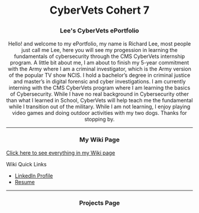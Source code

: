 <h1> <p align="center">
 CyberVets Cohert 7 
</p> </h1>



<h3> <p align="center">
  Lee's CyberVets ePortfolio
</p> </h3>

 <p div{
    width: 200px;
    word-wrap: break-word;
} 
</p>
<p align="center">
Hello! and welcome to my ePortfolio, my name is Richard Lee, most people just call me Lee, here you will see my progession in learning the fundamentals of cybersecurity through the CMS CyberVets internship program. A little bit about me, I am about to finish my 5-year commitment with the Army where I am a criminal investigator, which is the Army version of the popular TV show NCIS. I hold a bachelor’s degree in criminal justice and master’s in digital forensic and cyber investigations. I am currently interning with the CMS CyberVets program where I am learning the basics of Cybersecurity. While I have no real background in Cybersecurity other than what I learned in School, CyberVets will help teach me the fundamental while I transition out of the military. While I am not learning, I enjoy playing video games and doing outdoor activities with my two dogs. Thanks for stopping by.
 
---
 
 <h3> <p align="center">
  My Wiki Page
</p> </h3>

[Click here to see everything in my Wiki page](https://github.com/Reeseys/CyberVets_ePortfolio_C7/projects?type=beta) 

Wiki Quick Links

 * [LinkedIn Profile](https://www.linkedin.com/in/yr-lee/)
 * [Resume](https://github.com/Reeseys/CyberVets_ePortfolio_C7/files/8384037/Resume_LEE.pdf)


---
 
 <h3> <p align="center">
  Projects Page
</p> </h3>

